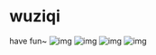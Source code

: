 # wuziqi
have fun~
![img](https://github.com/liuyuqingNKCS/wuziqi/blob/master/1577789616372_1.jpg)
![img](https://github.com/liuyuqingNKCS/wuziqi/blob/master/1577789616372_2.jpg)
![img](https://github.com/liuyuqingNKCS/wuziqi/blob/master/1577789616372_3.jpg)
![img](https://github.com/liuyuqingNKCS/wuziqi/blob/master/1577789616372_4.jpg)
